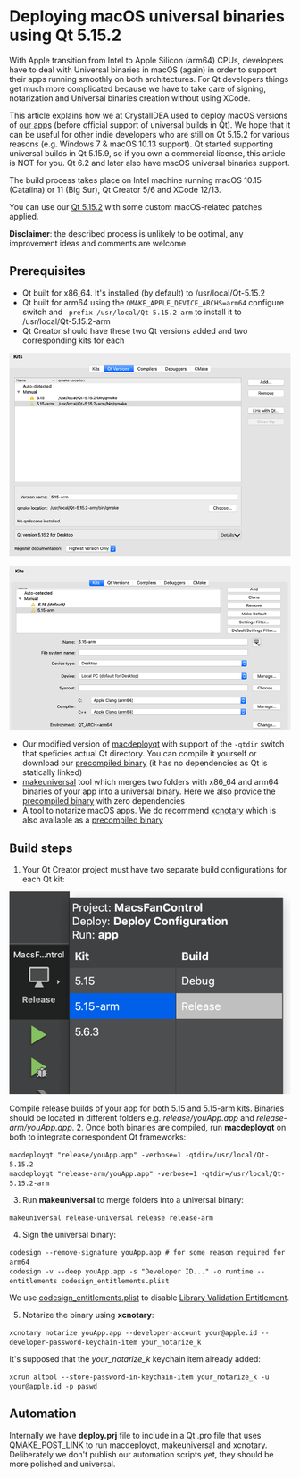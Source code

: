 # Deploying macOS universal binaries using Qt 5.15.2

With Apple transition from Intel to Apple Silicon (arm64) CPUs, developers have to deal with Universal binaries in macOS (again) in order to support their apps running smoothly on both architectures. For Qt developers things get much more complicated because we have to take care of signing, notarization and Universal binaries creation without using XCode.

This article explains how we at CrystalIDEA used to deploy macOS versions of [our apps](https://crystalidea.com/) (before official support of universal builds in Qt). We hope that it can be useful for other indie developers who are still on Qt 5.15.2 for various reasons (e.g. Windows 7 & macOS 10.13 support). Qt started supporting universal builds in Qt 5.15.9, so if you own a commercial license, this article is NOT for you. Qt 6.2 and later also have macOS universal binaries support. 

The build process takes place on Intel machine running macOS 10.15 (Catalina) or 11 (Big Sur), Qt Creator 5/6 and XCode 12/13. 

You can use our [Qt 5.15.2](https://github.com/crystalidea/qt-build-tools/tree/master/5.15.2) with some custom macOS-related patches applied.

**Disclaimer**: the described process is unlikely to be optimal, any improvement ideas and comments are welcome.

## Prerequisites

- Qt built for x86_64. It's installed (by default) to /usr/local/Qt-5.15.2
- Qt built for arm64 using the `QMAKE_APPLE_DEVICE_ARCHS=arm64` configure switch and `-prefix /usr/local/Qt-5.15.2-arm` to install it to /usr/local/Qt-5.15.2-arm
- Qt Creator should have these two Qt versions added and two corresponding kits for each

![](/screens/qt_versions.png)

![](/screens/qt_kits.png)

- Our modified version of [macdeployqt](macdeployqt_src) with support of the `-qtdir` switch that speficies actual Qt directory. You can compile it yourself or download our [precompiled binary](bin/macdeployqt) (it has no dependencies as Qt is statically linked)
- [makeuniversal](https://github.com/nedrysoft/makeuniversal) tool which merges two folders with  x86_64 and arm64 binaries of your app into a universal binary. Here we also provice the [precompiled binary](bin/makeuniversal) with zero dependencies
- A tool to notarize macOS apps. We do recommend [xcnotary](https://github.com/akeru-inc/xcnotary) which is also available as a [precompiled binary](bin/xcnotary)

## Build steps

1. Your Qt Creator project must have two separate build configurations for each Qt kit:

![](/screens/qt_configurations.png)

Compile release builds of your app for both 5.15 and 5.15-arm kits. Binaries should be located in different folders e.g. *release/youApp.app* and *release-arm/youApp.app*. 
2. Once both binaries are compiled, run **macdeployqt** on both to integrate correspondent Qt frameworks:

`macdeployqt "release/youApp.app" -verbose=1 -qtdir=/usr/local/Qt-5.15.2`\
`macdeployqt "release-arm/youApp.app" -verbose=1 -qtdir=/usr/local/Qt-5.15.2-arm`

3. Run **makeuniversal** to merge folders into a universal binary:

`makeuniversal release-universal release release-arm`

4. Sign the universal binary:

`codesign --remove-signature youApp.app # for some reason required for arm64`\
`codesign -v --deep youApp.app -s "Developer ID..." -o runtime --entitlements codesign_entitlements.plist`

We use [codesign_entitlements.plist](etc/codesign_entitlements.plist) to disable [Library Validation Entitlement](https://developer.apple.com/documentation/bundleresources/entitlements/com_apple_security_cs_disable-library-validation?language=objc).

5. Notarize the binary using **xcnotary**:

`xcnotary notarize youApp.app --developer-account your@apple.id --developer-password-keychain-item your_notarize_k`

It's supposed that the *your_notarize_k* keychain item already added:

`xcrun altool --store-password-in-keychain-item your_notarize_k -u your@apple.id -p paswd`

## Automation

Internally we have **deploy.prj** file to include in a Qt .pro file that uses QMAKE_POST_LINK to run macdeployqt, makeuniversal and xcnotary. Deliberately we don't publish our automation scripts yet, they should be more polished and universal.
